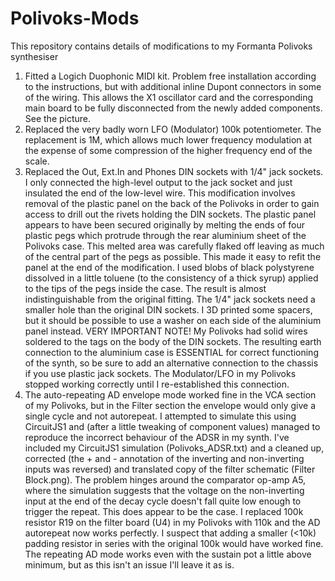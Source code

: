 # Polivoks-Mods
This repository contains details of modifications to my Formanta Polivoks synthesiser

1. Fitted a Logich Duophonic MIDI kit. Problem free installation according to the instructions, but with additional inline Dupont connectors in some of the wiring. This allows the X1 oscillator card and the corresponding main board to be fully disconnected from the newly added components. See the picture.
2. Replaced the very badly worn LFO (Modulator) 100k potentiometer. The replacement is 1M, which allows much lower frequency modulation at the expense of some compression of the higher frequency end of the scale.
3. Replaced the Out, Ext.In and Phones DIN sockets with 1/4" jack sockets. I only connected the high-level output to the jack socket and just insulated the end of the low-level wire. This modification involves removal of the plastic panel on the back of the Polivoks in order to gain access to drill out the rivets holding the DIN sockets. The plastic panel appears to have been secured originally by melting the ends of four plastic pegs which protrude through the rear aluminium sheet of the Polivoks case. This melted area was carefully flaked off leaving as much of the central part of the pegs as possible. This made it easy to refit the panel at the end of the modification. I used blobs of black polystyrene dissolved in a little toluene (to the consistency of a thick syrup) applied to the tips of the pegs inside the case. The result is almost indistinguishable from the original fitting.
The 1/4" jack sockets need a smaller hole than the original DIN sockets. I 3D printed some spacers, but it should be possible to use a washer on each side of the aluminium panel instead.
VERY IMPORTANT NOTE! My Polivoks had solid wires soldered to the tags on the body of the DIN sockets. The resulting earth connection to the aluminium case is ESSENTIAL for correct functioning of the synth, so be sure to add an alternative connection to the chassis if you use plastic jack sockets. The Modulator/LFO in my Polivoks stopped working correctly until I re-established this connection.
4. The auto-repeating AD envelope mode worked fine in the VCA section of my Polivoks, but in the Filter section the envelope would only give a single cycle and not autorepeat. I attempted to simulate this using CircuitJS1 and (after a little tweaking of component values) managed to reproduce the incorrect behaviour of the ADSR in my synth. I've included my CircuitJS1 simulation (Polivoks_ADSR.txt) and a cleaned up, corrected (the + and - annotation of the inverting and non-inverting inputs was reversed) and translated copy of the filter schematic (Filter Block.png). The problem hinges around the comparator op-amp A5, where the simulation suggests that the voltage on the non-inverting input at the end of the decay cycle doesn't fall quite low enough to trigger the repeat. This does appear to be the case. I replaced 100k resistor R19 on the filter board (U4) in my Polivoks with 110k and the AD autorepeat now works perfectly. I suspect that adding a smaller (<10k) padding resistor in series with the original 100k would have worked fine. The repeating AD mode works even with the sustain pot a little above minimum, but as this isn't an issue I'll leave it as is.
